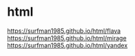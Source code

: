 # html
https://surfman1985.github.io/html/flava
https://surfman1985.github.io/html/mirage
https://surfman1985.github.io/html/yandex

